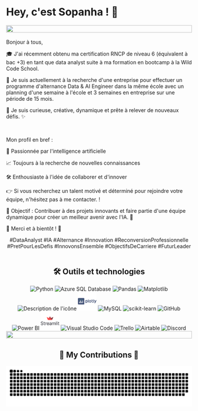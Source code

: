 # Hey, c'est Sopanha ! 👋
<img src="https://i.imgur.com/dBaSKWF.gif" height="20" width="100%">

Bonjour à tous, <br>

🎓 J'ai récemment obtenu ma certification RNCP de niveau 6 (équivalent à bac +3) en tant que data analyst suite à ma formation en bootcamp à la Wild Code School. 

🚀 Je suis actuellement à la recherche d'une entreprise pour effectuer un programme d'alternance Data & AI Engineer dans la même école avec un planning d'une semaine à l'école et 3 semaines en entreprise sur une période de 15 mois.

💪 Je suis curieuse, créative, dynamique et prête à relever de nouveaux défis. ✨

<br>

Mon profil en bref :

🤖 Passionnée par l'intelligence artificielle

📈 Toujours à la recherche de nouvelles connaissances

🛠️ Enthousiaste à l'idée de collaborer et d'innover

👉 Si vous recherchez un talent motivé et déterminé pour rejoindre votre équipe, n'hésitez pas à me contacter. !<br>

🎯 Objectif : Contribuer à des projets innovants et faire partie d'une équipe dynamique pour créer un meilleur avenir avec l'IA. 🚀<br>

🙏 Merci et à bientôt ! 🌟<br>

<div align="center">#DataAnalyst #IA #Alternance #Innovation #ReconversionProfessionnelle #PretPourLesDefis #InnovonsEnsemble #ObjectifsDeCarriere #FuturLeader
</div>

<div align="center">
  <h2>🛠️ Outils et technologies</h2>
</div>

<div align="center"> 

  <img src="https://cdn.jsdelivr.net/gh/devicons/devicon@latest/icons/python/python-original-wordmark.svg" alt="Python" width="50" height="50" />
  <img src="https://cdn.jsdelivr.net/gh/devicons/devicon@latest/icons/azuresqldatabase/azuresqldatabase-original.svg" alt="Azure SQL Database" width="50" height="50" />
  <img src="https://cdn.jsdelivr.net/gh/devicons/devicon@latest/icons/pandas/pandas-original-wordmark.svg" alt="Pandas" width="50" height="50" />
  <img src="https://cdn.jsdelivr.net/gh/devicons/devicon@latest/icons/matplotlib/matplotlib-original-wordmark.svg" alt="Matplotlib" width="50" height="50" />
  <img src="https://user-images.githubusercontent.com/315810/92254613-279c8000-ee9f-11ea-9b73-5622a7d95f3f.png" alt="Description de l'icône" width="50" height="50" />
  <img src="https://github.com/devicons/devicon/blob/master/icons/plotly/plotly-original-wordmark.svg" alt="Plotly" width="50" height="50" />
  <img src="https://upload.wikimedia.org/wikipedia/fr/6/62/MySQL.svg" alt="MySQL" width="50" height="50" />
  <img src="https://cdn.jsdelivr.net/gh/devicons/devicon@latest/icons/scikitlearn/scikitlearn-original.svg" alt="scikit-learn" width="50" height="50" />
  <img src="https://upload.wikimedia.org/wikipedia/commons/9/91/Octicons-mark-github.svg" alt="GitHub" width="50" height="50" />
  <img src="https://github.com/microsoft/PowerBI-Icons/raw/main/PNG/Power-BI.png" alt="Power BI" width="38" height="38" />
  <img src="https://raw.githubusercontent.com/devicons/devicon/master/icons/streamlit/streamlit-original-wordmark.svg" alt="Streamlit" width="50" height="50" />
  <img src="https://upload.wikimedia.org/wikipedia/commons/9/9a/Visual_Studio_Code_1.35_icon.svg" alt="Visual Studio Code" width="50" height="50" />
  <img src="https://upload.wikimedia.org/wikipedia/en/8/8c/Trello_logo.svg" alt="Trello" width="50" height="50" />
  <img src="https://upload.wikimedia.org/wikipedia/commons/4/4b/Airtable_Logo.svg" alt="Airtable" width="50" height="50" />
  <img src="https://upload.wikimedia.org/wikipedia/fr/4/4f/Discord_Logo_sans_texte.svg" alt="Discord" width="50" height="50" />
  
</div>

<img src="https://i.imgur.com/dBaSKWF.gif" height="20" width="100%">
 <div align="center">
          
   <h2>🐍 My Contributions 🐍</h2>
 </div>
  
![snake gif](https://github.com/victoria-1989/victoria-1989/blob/output/github-contribution-grid-snake.svg)
